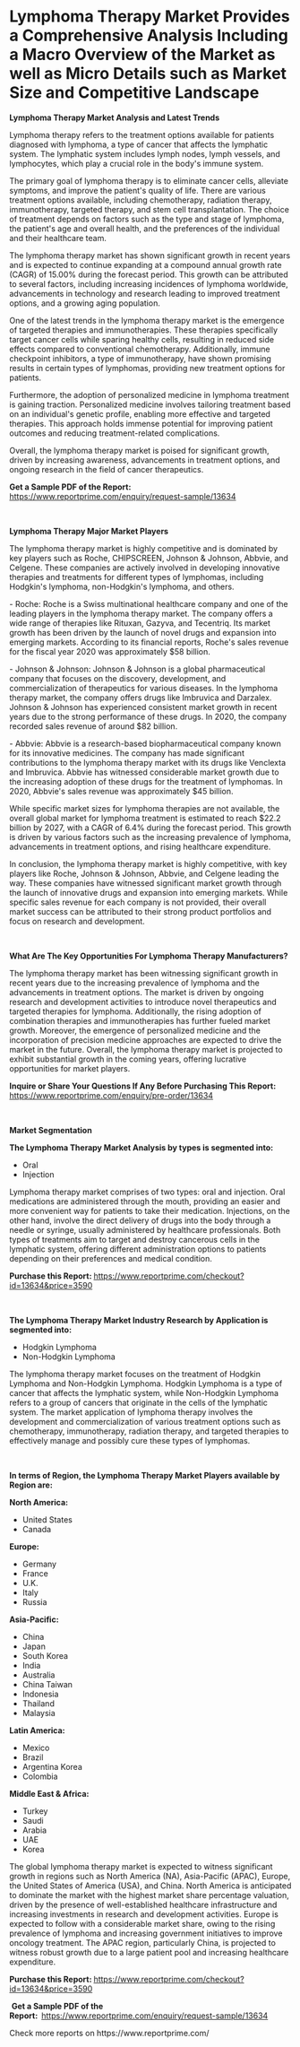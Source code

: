 <p><h1>Lymphoma Therapy Market Provides a Comprehensive Analysis Including a Macro Overview of the Market as well as Micro Details such as Market Size and Competitive Landscape</h1></p><p><strong>Lymphoma Therapy Market Analysis and Latest Trends</strong></p>
<p><p>Lymphoma therapy refers to the treatment options available for patients diagnosed with lymphoma, a type of cancer that affects the lymphatic system. The lymphatic system includes lymph nodes, lymph vessels, and lymphocytes, which play a crucial role in the body's immune system.</p><p>The primary goal of lymphoma therapy is to eliminate cancer cells, alleviate symptoms, and improve the patient's quality of life. There are various treatment options available, including chemotherapy, radiation therapy, immunotherapy, targeted therapy, and stem cell transplantation. The choice of treatment depends on factors such as the type and stage of lymphoma, the patient's age and overall health, and the preferences of the individual and their healthcare team.</p><p>The lymphoma therapy market has shown significant growth in recent years and is expected to continue expanding at a compound annual growth rate (CAGR) of 15.00% during the forecast period. This growth can be attributed to several factors, including increasing incidences of lymphoma worldwide, advancements in technology and research leading to improved treatment options, and a growing aging population.</p><p>One of the latest trends in the lymphoma therapy market is the emergence of targeted therapies and immunotherapies. These therapies specifically target cancer cells while sparing healthy cells, resulting in reduced side effects compared to conventional chemotherapy. Additionally, immune checkpoint inhibitors, a type of immunotherapy, have shown promising results in certain types of lymphomas, providing new treatment options for patients.</p><p>Furthermore, the adoption of personalized medicine in lymphoma treatment is gaining traction. Personalized medicine involves tailoring treatment based on an individual's genetic profile, enabling more effective and targeted therapies. This approach holds immense potential for improving patient outcomes and reducing treatment-related complications.</p><p>Overall, the lymphoma therapy market is poised for significant growth, driven by increasing awareness, advancements in treatment options, and ongoing research in the field of cancer therapeutics.</p></p>
<p><strong>Get a Sample PDF of the Report:&nbsp;</strong> <a href="https://www.reportprime.com/enquiry/request-sample/13634">https://www.reportprime.com/enquiry/request-sample/13634</a></p>
<p>&nbsp;</p>
<p><strong>Lymphoma Therapy Major Market Players</strong></p>
<p><p>The lymphoma therapy market is highly competitive and is dominated by key players such as Roche, CHIPSCREEN, Johnson & Johnson, Abbvie, and Celgene. These companies are actively involved in developing innovative therapies and treatments for different types of lymphomas, including Hodgkin's lymphoma, non-Hodgkin's lymphoma, and others.</p><p>- Roche: Roche is a Swiss multinational healthcare company and one of the leading players in the lymphoma therapy market. The company offers a wide range of therapies like Rituxan, Gazyva, and Tecentriq. Its market growth has been driven by the launch of novel drugs and expansion into emerging markets. According to its financial reports, Roche's sales revenue for the fiscal year 2020 was approximately $58 billion.</p><p>- Johnson & Johnson: Johnson & Johnson is a global pharmaceutical company that focuses on the discovery, development, and commercialization of therapeutics for various diseases. In the lymphoma therapy market, the company offers drugs like Imbruvica and Darzalex. Johnson & Johnson has experienced consistent market growth in recent years due to the strong performance of these drugs. In 2020, the company recorded sales revenue of around $82 billion.</p><p>- Abbvie: Abbvie is a research-based biopharmaceutical company known for its innovative medicines. The company has made significant contributions to the lymphoma therapy market with its drugs like Venclexta and Imbruvica. Abbvie has witnessed considerable market growth due to the increasing adoption of these drugs for the treatment of lymphomas. In 2020, Abbvie's sales revenue was approximately $45 billion.</p><p>While specific market sizes for lymphoma therapies are not available, the overall global market for lymphoma treatment is estimated to reach $22.2 billion by 2027, with a CAGR of 6.4% during the forecast period. This growth is driven by various factors such as the increasing prevalence of lymphoma, advancements in treatment options, and rising healthcare expenditure.</p><p>In conclusion, the lymphoma therapy market is highly competitive, with key players like Roche, Johnson & Johnson, Abbvie, and Celgene leading the way. These companies have witnessed significant market growth through the launch of innovative drugs and expansion into emerging markets. While specific sales revenue for each company is not provided, their overall market success can be attributed to their strong product portfolios and focus on research and development.</p></p>
<p>&nbsp;</p>
<p><strong>What Are The Key Opportunities For Lymphoma Therapy Manufacturers?</strong></p>
<p><p>The lymphoma therapy market has been witnessing significant growth in recent years due to the increasing prevalence of lymphoma and the advancements in treatment options. The market is driven by ongoing research and development activities to introduce novel therapeutics and targeted therapies for lymphoma. Additionally, the rising adoption of combination therapies and immunotherapies has further fueled market growth. Moreover, the emergence of personalized medicine and the incorporation of precision medicine approaches are expected to drive the market in the future. Overall, the lymphoma therapy market is projected to exhibit substantial growth in the coming years, offering lucrative opportunities for market players.</p></p>
<p><strong>Inquire or Share Your Questions If Any Before Purchasing This Report:</strong> <a href="https://www.reportprime.com/enquiry/pre-order/13634">https://www.reportprime.com/enquiry/pre-order/13634</a></p>
<p>&nbsp;</p>
<p><strong>Market Segmentation</strong></p>
<p><strong>The Lymphoma Therapy Market Analysis by types is segmented into:</strong></p>
<p><ul><li>Oral</li><li>Injection</li></ul></p>
<p><p>Lymphoma therapy market comprises of two types: oral and injection. Oral medications are administered through the mouth, providing an easier and more convenient way for patients to take their medication. Injections, on the other hand, involve the direct delivery of drugs into the body through a needle or syringe, usually administered by healthcare professionals. Both types of treatments aim to target and destroy cancerous cells in the lymphatic system, offering different administration options to patients depending on their preferences and medical condition.</p></p>
<p><strong>Purchase this Report:&nbsp;</strong><a href="https://www.reportprime.com/checkout?id=13634&price=3590">https://www.reportprime.com/checkout?id=13634&price=3590</a></p>
<p>&nbsp;</p>
<p><strong>The Lymphoma Therapy Market Industry Research by Application is segmented into:</strong></p>
<p><ul><li>Hodgkin Lymphoma</li><li>Non-Hodgkin Lymphoma</li></ul></p>
<p><p>The lymphoma therapy market focuses on the treatment of Hodgkin Lymphoma and Non-Hodgkin Lymphoma. Hodgkin Lymphoma is a type of cancer that affects the lymphatic system, while Non-Hodgkin Lymphoma refers to a group of cancers that originate in the cells of the lymphatic system. The market application of lymphoma therapy involves the development and commercialization of various treatment options such as chemotherapy, immunotherapy, radiation therapy, and targeted therapies to effectively manage and possibly cure these types of lymphomas.</p></p>
<p>&nbsp;</p>
<p><strong>In terms of Region, the Lymphoma Therapy Market Players available by Region are:</strong></p>
<p>
    <p> <strong> North America: </strong>
        <ul>
            <li>United States</li>
            <li>Canada</li>
        </ul>
        </p> 
    <p> <strong> Europe: </strong>
        <ul>
            <li>Germany</li>
            <li>France</li>
            <li>U.K.</li>
            <li>Italy</li>
            <li>Russia</li>
        </ul>
        </p> 
    <p> <strong> Asia-Pacific: </strong>
        <ul>
            <li>China</li>
            <li>Japan</li>
            <li>South Korea</li>
            <li>India</li>
            <li>Australia</li>
            <li>China Taiwan</li>
            <li>Indonesia</li>
            <li>Thailand</li>
            <li>Malaysia</li>
        </ul>
        </p> 
    <p> <strong> Latin America: </strong>
        <ul>
            <li>Mexico</li>
            <li>Brazil</li>
            <li>Argentina Korea</li>
            <li>Colombia</li>
        </ul>
        </p> 
    <p> <strong> Middle East & Africa: </strong>
        <ul>
            <li>Turkey</li>
            <li>Saudi</li>
            <li>Arabia</li>
            <li>UAE</li>
            <li>Korea</li>
        </ul>
    </p>
    </p>
<p><p>The global lymphoma therapy market is expected to witness significant growth in regions such as North America (NA), Asia-Pacific (APAC), Europe, the United States of America (USA), and China. North America is anticipated to dominate the market with the highest market share percentage valuation, driven by the presence of well-established healthcare infrastructure and increasing investments in research and development activities. Europe is expected to follow with a considerable market share, owing to the rising prevalence of lymphoma and increasing government initiatives to improve oncology treatment. The APAC region, particularly China, is projected to witness robust growth due to a large patient pool and increasing healthcare expenditure.</p></p>
<p><strong>Purchase this Report: </strong><a href="https://www.reportprime.com/checkout?id=13634&price=3590">https://www.reportprime.com/checkout?id=13634&price=3590</a></p>
<p>&nbsp;<strong>Get a Sample PDF of the Report:&nbsp;&nbsp;</strong><a href="https://www.reportprime.com/enquiry/request-sample/13634">https://www.reportprime.com/enquiry/request-sample/13634</a></p>
<p><strong></strong></p>
<p>Check more reports on https://www.reportprime.com/</p>
